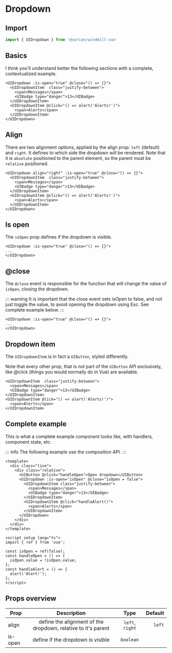 <script setup>
import BasicsExample from './examples/BasicsExample.vue';
</script>

# Dropdown

## Import

```js
import { UIDropdown } from '@sorion/windmill-vue'
```

## Basics

I think you'll understand better the following sections with a complete, contextualized example.

```vue-html
<UIDropdown :is-open="true" @close="() => {}">
  <UIDropdownItem  class="justify-between">
    <span>Messages</span>
    <UIBadge type="danger">13</UIBadge>
  </UIDropdownItem>
  <UIDropdownItem @click="() => alert('Alerts!')">
    <span>Alerts</span>
  </UIDropdownItem>
</UIDropdown>
```

<BasicsExample />

## Align

There are two alignment options, applied by the align prop: `left` (default) and
`right`. It defines to which side the dropdown will be rendered. Note that it is
`absolute` positioned to the parent element, so the parent must be `relative` positioned.

```vue-html
<UIDropdown align="right" :is-open="true" @close="() => {}">
  <UIDropdownItem  class="justify-between">
    <span>Messages</span>
    <UIBadge type="danger">13</UIBadge>
  </UIDropdownItem>
  <UIDropdownItem @click="() => alert('Alerts!')">
    <span>Alerts</span>
  </UIDropdownItem>
</UIDropdown>
```

## Is open

The `isOpen` prop defines if the dropdown is visible.

```vue-html
<UIDropdown :is-open="true" @close="() => {}">
...
</UIDropdown>
```

## @close

The `@close` event is responsible for the function that will change the value of `isOpen`, closing the dropdown.

::: warning
It is important that the close event sets isOpen to false, and not just toggle the value, to avoid opening the dropdown using Esc. See complete example below.
:::

```vue-html
<UIDropdown :is-open="true" @close="() => {}">
...
</UIDropdown>
```

## Dropdown item

The `UIDropdownItem` is in fact a `UIButton`, styled differently.

Note that every other prop, that is not part of the `UIButton` API exclusively, like @click (things you would normally do in Vue) are available.

```vue-html
<UIDropdownItem  class="justify-between">
  <span>Messages</span>
  <UIBadge type="danger">13</UIBadge>
</UIDropdownItem>
<UIDropdownItem @lick="() => alert('Alerts!')">
  <span>Alerts</span>
</UIDropdownItem>
```

## Complete example

This is what a complete example component looks like, with handlers, component state, etc.

::: info
The following example use the composition API.
:::

```vue
<template>
  <div class="live">
    <div class="relative">
      <UIButton @click="handleOpen">Open dropdown</UIButton>
      <UIDropdown :is-open="isOpen" @close="isOpen = false">
        <UIDropdownItem class="justify-between">
          <span>Messages</span>
          <UIBadge type="danger">13</UIBadge>
        </UIDropdownItem>
        <UIDropdownItem @click="handleAlert()">
          <span>Alerts</span>
        </UIDropdownItem>
      </UIDropdown>
    </div>
  </div>
</template>

<script setup lang="ts">
import { ref } from 'vue';

const isOpen = ref(false);
const handleOpen = () => {
  isOpen.value = !isOpen.value;
};
const handleAlert = () => {
  alert('Alert!');
};
</script>
```

## Props overview

| Prop       | Description                   | Type                                    | Default  |
| ---------- | :---------------------------: | :-------------------------------------: | -------: |
| align | define the alignment of the dropdown, relative to it's parent | `left`, `right` | `left` |
| is-open | define if the dropdown is visible | `boolean`| |
